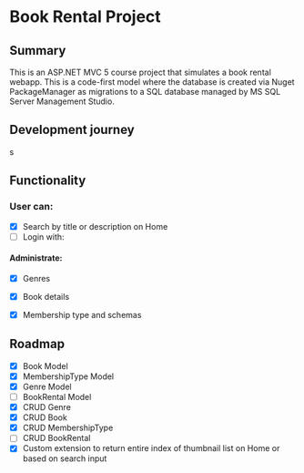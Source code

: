 # Book Rental Project

## Summary
This is an ASP.NET MVC 5 course project that simulates a book rental webapp.
This is a code-first model where the database is created via Nuget PackageManager as migrations to a SQL database managed by MS SQL Server Management Studio.

## Development journey
s

## Functionality
### User can:
- [x] Search by title or description on Home
- [ ] Login with:

#### Administrate:
- [x] Genres
- [x] Book details
- [x] Membership type and schemas


## Roadmap
- [x] Book Model
- [x] MembershipType Model
- [x] Genre Model
- [ ] BookRental Model
- [x] CRUD Genre
- [x] CRUD Book
- [x] CRUD MembershipType
- [ ] CRUD BookRental
- [x] Custom extension to return entire index of thumbnail list on Home or based on search input